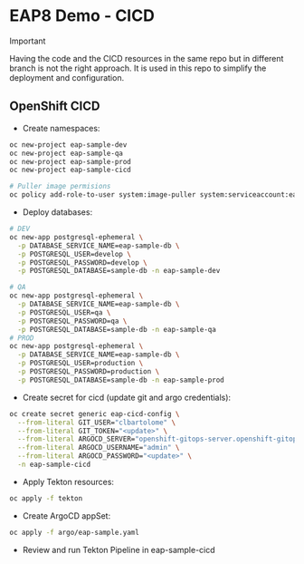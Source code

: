 # EAP8 Demo - CICD

> [!IMPORTANT]  
> Having the code and the CICD resources in the same repo but in different branch is not the right approach. It is used in this repo to simplify the deployment and configuration.

## OpenShift CICD

- Create namespaces:
```sh
oc new-project eap-sample-dev
oc new-project eap-sample-qa
oc new-project eap-sample-prod
oc new-project eap-sample-cicd

# Puller image permisions
oc policy add-role-to-user system:image-puller system:serviceaccount:eap-sample-dev:default -n eap-sample-cicd
```

- Deploy databases:
```sh
# DEV
oc new-app postgresql-ephemeral \
  -p DATABASE_SERVICE_NAME=eap-sample-db \
  -p POSTGRESQL_USER=develop \
  -p POSTGRESQL_PASSWORD=develop \
  -p POSTGRESQL_DATABASE=sample-db -n eap-sample-dev

# QA
oc new-app postgresql-ephemeral \
  -p DATABASE_SERVICE_NAME=eap-sample-db \
  -p POSTGRESQL_USER=qa \
  -p POSTGRESQL_PASSWORD=qa \
  -p POSTGRESQL_DATABASE=sample-db -n eap-sample-qa
# PROD
oc new-app postgresql-ephemeral \
  -p DATABASE_SERVICE_NAME=eap-sample-db \
  -p POSTGRESQL_USER=production \
  -p POSTGRESQL_PASSWORD=production \
  -p POSTGRESQL_DATABASE=sample-db -n eap-sample-prod
```

- Create secret for cicd (update git and argo credentials):
```sh
oc create secret generic eap-cicd-config \
  --from-literal GIT_USER="clbartolome" \
  --from-literal GIT_TOKEN="<update>" \
  --from-literal ARGOCD_SERVER="openshift-gitops-server.openshift-gitops.svc.cluster.local" \
  --from-literal ARGOCD_USERNAME="admin" \
  --from-literal ARGOCD_PASSWORD="<update>" \
  -n eap-sample-cicd
```

- Apply Tekton resources:
```sh
oc apply -f tekton
```

- Create ArgoCD appSet:
```sh
oc apply -f argo/eap-sample.yaml
```

- Review and run Tekton Pipeline in eap-sample-cicd